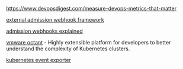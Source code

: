 https://www.devopsdigest.com/measure-devops-metrics-that-matter

[external admission webhook framework](https://github.com/slok/kubewebhook)

[admission webhooks explained](https://banzaicloud.com/blog/k8s-admission-webhooks/)

[vmware octant](https://github.com/vmware-tanzu/octant) - Highly extensible platform for developers to better understand the complexity of Kubernetes clusters.

[kubernetes event exporter](https://github.com/opsgenie/kubernetes-event-exporter)
